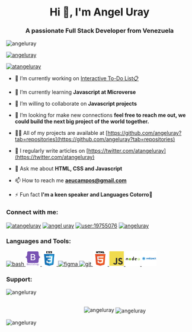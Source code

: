 <h1 align="center">Hi 👋, I'm Angel Uray</h1>
<h3 align="center">A passionate Full Stack Developer from Venezuela</h3>

<p align="left"> <img src="https://komarev.com/ghpvc/?username=angeluray&label=Profile%20views&color=0e75b6&style=flat" alt="angeluray" /> </p>

<p align="left"> <a href="https://github.com/ryo-ma/github-profile-trophy"><img src="https://github-profile-trophy.vercel.app/?username=angeluray" alt="angeluray" /></a> </p>

<p align="left"> <a href="https://twitter.com/atangeluray" target="blank"><img src="https://img.shields.io/twitter/follow/atangeluray?logo=twitter&style=for-the-badge" alt="atangeluray" /></a> </p>

- 🔭 I’m currently working on [Interactive To-Do List📋](https://github.com/angeluray/angel-todo-list)

- 🌱 I’m currently learning **Javascript at Microverse**

- 👯 I’m willing to collaborate on **Javascript projects**

- 🤝 I’m looking for make new connections **feel free to reach me out, we could build the next big project of the world together.**

- 👨‍💻 All of my projects are available at [https://github.com/angeluray?tab=repositories](https://github.com/angeluray?tab=repositories)

- 📝 I regularly write articles on [https://twitter.com/atangeluray](https://twitter.com/atangeluray)

- 💬 Ask me about **HTML, CSS and Javascript**

- 📫 How to reach me **aeucampos@gmail.com**

- ⚡ Fun fact **I'm a keen speaker and Languages Cotorro🦜**

<h3 align="left">Connect with me:</h3>
<p align="left">
<a href="https://twitter.com/atangeluray" target="blank"><img align="center" src="https://raw.githubusercontent.com/rahuldkjain/github-profile-readme-generator/master/src/images/icons/Social/twitter.svg" alt="atangeluray" height="30" width="40" /></a>
<a href="https://linkedin.com/in/angel uray" target="blank"><img align="center" src="https://raw.githubusercontent.com/rahuldkjain/github-profile-readme-generator/master/src/images/icons/Social/linked-in-alt.svg" alt="angel uray" height="30" width="40" /></a>
<a href="https://stackoverflow.com/users/user:19755076" target="blank"><img align="center" src="https://raw.githubusercontent.com/rahuldkjain/github-profile-readme-generator/master/src/images/icons/Social/stack-overflow.svg" alt="user:19755076" height="30" width="40" /></a>
<a href="https://instagram.com/angeluray" target="blank"><img align="center" src="https://raw.githubusercontent.com/rahuldkjain/github-profile-readme-generator/master/src/images/icons/Social/instagram.svg" alt="angeluray" height="30" width="40" /></a>
</p>

<h3 align="left">Languages and Tools:</h3>
<p align="left"> <a href="https://www.gnu.org/software/bash/" target="_blank" rel="noreferrer"> <img src="https://www.vectorlogo.zone/logos/gnu_bash/gnu_bash-icon.svg" alt="bash" width="40" height="40"/> </a> <a href="https://getbootstrap.com" target="_blank" rel="noreferrer"> <img src="https://raw.githubusercontent.com/devicons/devicon/master/icons/bootstrap/bootstrap-plain-wordmark.svg" alt="bootstrap" width="40" height="40"/> </a> <a href="https://www.w3schools.com/css/" target="_blank" rel="noreferrer"> <img src="https://raw.githubusercontent.com/devicons/devicon/master/icons/css3/css3-original-wordmark.svg" alt="css3" width="40" height="40"/> </a> <a href="https://www.figma.com/" target="_blank" rel="noreferrer"> <img src="https://www.vectorlogo.zone/logos/figma/figma-icon.svg" alt="figma" width="40" height="40"/> </a> <a href="https://git-scm.com/" target="_blank" rel="noreferrer"> <img src="https://www.vectorlogo.zone/logos/git-scm/git-scm-icon.svg" alt="git" width="40" height="40"/> </a> <a href="https://www.w3.org/html/" target="_blank" rel="noreferrer"> <img src="https://raw.githubusercontent.com/devicons/devicon/master/icons/html5/html5-original-wordmark.svg" alt="html5" width="40" height="40"/> </a> <a href="https://developer.mozilla.org/en-US/docs/Web/JavaScript" target="_blank" rel="noreferrer"> <img src="https://raw.githubusercontent.com/devicons/devicon/master/icons/javascript/javascript-original.svg" alt="javascript" width="40" height="40"/> </a> <a href="https://nodejs.org" target="_blank" rel="noreferrer"> <img src="https://raw.githubusercontent.com/devicons/devicon/master/icons/nodejs/nodejs-original-wordmark.svg" alt="nodejs" width="40" height="40"/> </a> <a href="https://webpack.js.org" target="_blank" rel="noreferrer"> <img src="https://raw.githubusercontent.com/devicons/devicon/d00d0969292a6569d45b06d3f350f463a0107b0d/icons/webpack/webpack-original-wordmark.svg" alt="webpack" width="40" height="40"/> </a> </p>

<h3 align="left">Support:</h3>
<p><a href="https://www.buymeacoffee.com/angeluray"> <img align="left" src="https://cdn.buymeacoffee.com/buttons/v2/default-yellow.png" height="50" width="210" alt="angeluray" /></a></p><br><br>

<p><img align="left" src="https://github-readme-stats.vercel.app/api/top-langs?username=angeluray&show_icons=true&locale=en&layout=compact" alt="angeluray" /></p>

<p>&nbsp;<img align="center" src="https://github-readme-stats.vercel.app/api?username=angeluray&show_icons=true&locale=en" alt="angeluray" /></p>

<p><img align="center" src="https://github-readme-streak-stats.herokuapp.com/?user=angeluray&" alt="angeluray" /></p>
